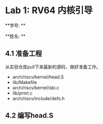 # Lab 1: RV64 内核引导

**学号: **

**姓名: **

## 4.1 准备工程

从实验仓库pull下来最新的源码，做好准备工作。

- arch/riscv/kernel/head.S
- lib/Makefile
- arch/riscv/kernel/sbi.c
- lib/print.c
- arch/riscv/include/defs.h

## 4.2 编写head.S